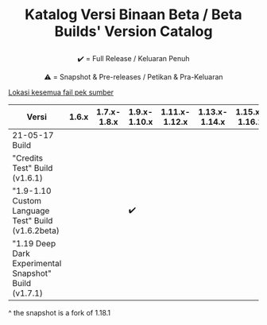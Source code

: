 # <p align="center">Katalog Versi Binaan Beta / Beta Builds' Version Catalog
<p align="center">✔️ = Full Release / Keluaran Penuh
<p align="center">⚠️ = Snapshot & Pre-releases / Petikan & Pra-Keluaran

[Lokasi kesemua fail pek sumber](https://github.com/Minecraft-EdisiMelayu/Arkib-JawiCraft/tree/main/arkib-versi-binaan-beta)

| Versi | 1.6.x | 1.7.x-1.8.x | 1.9.x-1.10.x | 1.11.x-1.12.x | 1.13.x-1.14.x | 1.15.x-1.16.1 | 1.16.2-1.16.5 | 1.17.x | 1.18.x | 1.19.x | 1.20.x |
| --- | --- | --- | --- | --- | --- | --- | --- | --- | --- | --- | --- |
| 21-05-17 Build |  |  |  |  |  |  | ✔️ |  |  |  |  |
| "Credits Test" Build (v1.6.1) |  |  |  |  |  |  | ✔️ |  | ✔️ |  |  |
| "1.9-1.10 Custom Language Test" Build (v1.6.2beta) |  |  | ✔️ |  |  |  |  |  |  |  |  |
| "1.19 Deep Dark Experimental Snapshot" Build (v1.7.1) |  |  |  |  |  |  |  |  | ✔️^ |  |  |


^ the snapshot is a fork of 1.18.1</p>
